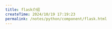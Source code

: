 ```yaml
---
title: flask介绍
createTime: 2024/10/19 17:19:23
permalink: /notes/python/component/flask.html
---
```

